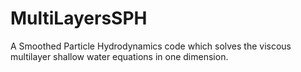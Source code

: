# MultiLayersSPH
A Smoothed Particle Hydrodynamics code which solves the viscous multilayer shallow water equations in one dimension.
